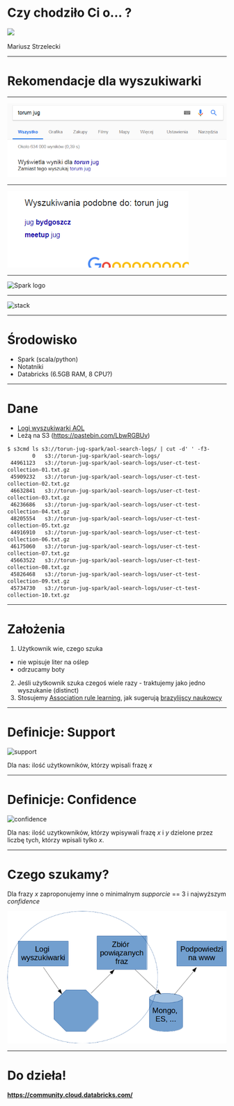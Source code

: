 # Czy chodziło Ci o... ?

<img src="http://day.torun.jug.pl/wp-content/uploads/2017/03/jug5d_2.png" width="20%" />

Mariusz Strzelecki

---

# Rekomendacje dla wyszukiwarki

---

![literowka](images/literowka.png)

---

![podobne](images/podobne.png)

---

![Spark logo](http://blog.scottlogic.com/bjedrzejewski/assets/apache-spark-logo.png)

---

![stack](https://spark.apache.org/images/spark-stack.png)

---

# Środowisko

- Spark (scala/python)
- Notatniki 
- Databricks (6.5GB RAM, 8 CPU?)

---

# Dane

- [Logi wyszukiwarki AOL](http://www.cim.mcgill.ca/~dudek/206/Logs/AOL-user-ct-collection/U500k_README.txt)
- Leżą na S3 (https://pastebin.com/LbwRGBUv)

```
$ s3cmd ls s3://torun-jug-spark/aol-search-logs/ | cut -d' ' -f3-
        0   s3://torun-jug-spark/aol-search-logs/
 44961123   s3://torun-jug-spark/aol-search-logs/user-ct-test-collection-01.txt.gz
 45909232   s3://torun-jug-spark/aol-search-logs/user-ct-test-collection-02.txt.gz
 46632841   s3://torun-jug-spark/aol-search-logs/user-ct-test-collection-03.txt.gz
 46236686   s3://torun-jug-spark/aol-search-logs/user-ct-test-collection-04.txt.gz
 48205554   s3://torun-jug-spark/aol-search-logs/user-ct-test-collection-05.txt.gz
 44916910   s3://torun-jug-spark/aol-search-logs/user-ct-test-collection-06.txt.gz
 46175060   s3://torun-jug-spark/aol-search-logs/user-ct-test-collection-07.txt.gz
 45663522   s3://torun-jug-spark/aol-search-logs/user-ct-test-collection-08.txt.gz
 45826468   s3://torun-jug-spark/aol-search-logs/user-ct-test-collection-09.txt.gz
 45734730   s3://torun-jug-spark/aol-search-logs/user-ct-test-collection-10.txt.gz

```

---

# Założenia

1. Użytkownik wie, czego szuka
  - nie wpisuje liter na oślep
  - odrzucamy boty
2. Jeśli użytkownik szuka czegoś wiele razy - traktujemy jako jedno wyszukanie (distinct)
3. Stosujemy [Association rule learning](https://en.wikipedia.org/wiki/Association_rule_learning), jak sugerują [brazylijscy naukowcy](http://homepages.dcc.ufmg.br/~nivio/papers/laweb03-2.ps)

---

# Definicje: Support

![support](https://wikimedia.org/api/rest_v1/media/math/render/svg/1c6acacd3b17051205704b5d323c83fc737e5db1)

Dla nas: ilość użytkowników, którzy wpisali frazę _x_

---

# Definicje: Confidence

![confidence](https://wikimedia.org/api/rest_v1/media/math/render/svg/90324dedc399441696116eed3658fd17c5da4329)

Dla nas: ilość uzytkowników, którzy wpisywali frazę _x_ i _y_ dzielone przez liczbę tych, którzy wpisali tylko _x_.

---

# Czego szukamy?

Dla frazy _x_ zaproponujemy inne o minimalnym _supporcie_ == 3 i najwyższym _confidence_

![co_robimy](images/co_robimy.png)

---

# Do dzieła!

#### https://community.cloud.databricks.com/
